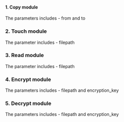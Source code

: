 #### 1. Copy module
The parameters includes - from and to
### 2. Touch module
The parameter includes - filepath
### 3. Read module
The parameter includes - filepath
### 4. Encrypt module
The parameters includes - filepath and encryption_key
### 5. Decrypt module
The parameters includes - filepath and encryption_key
